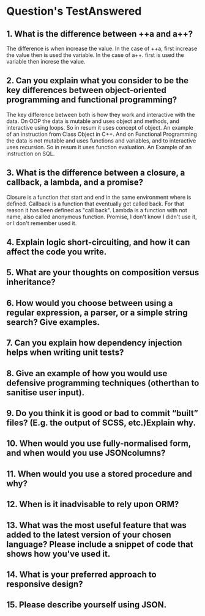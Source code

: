 Question's TestAnswered
=====

## 1. What is the difference between ++a and a++?
The difference is when increase the value.
In the case of ++a, first increase the value then is used the variable.
In the case of a++. first is used the variable then increse the value.


## 2. Can you explain what you consider to be the key differences between object-oriented programming and functional programming?
The key difference between both is how they work and interactive with the data. 
On OOP the data is mutable and uses object and methods, and interactive using loops. So in resum it uses concept of object. An example of an instruction from Class Object in C++.
And on Functional Programming the data is not mutable and uses functions and variables, and to interactive uses recursion. So in resum it uses function evaluation. An Example of an instruction on SQL.

## 3. What is the difference between a closure, a callback, a lambda, and a promise?
Closure is a function that start and end in the same environment where is defined.
Callback is a function that eventually get called back. For that reason it has been defined as "call back".
Lambda is a function with not name, also called anonymous function.
Promise, I don't know I didn't use it, or I don't remember used it.

## 4. Explain logic short-circuiting, and how it can affect the code you write.

## 5. What are your thoughts on composition versus inheritance?

## 6. How would you choose between using a regular expression, a parser, or a simple string search? Give examples.

## 7. Can you explain how dependency injection helps when writing unit tests?

## 8. Give an example of how you would use defensive programming techniques (otherthan to sanitise user input).

## 9. Do you think it is good or bad to commit “built” files? (E.g. the output of SCSS, etc.)Explain why.

## 10. When would you use fully-normalised form, and when would you use JSONcolumns?

## 11. When would you use a stored procedure and why?

## 12. When is it inadvisable to rely upon ORM?

## 13. What was the most useful feature that was added to the latest version of your chosen language? Please include a snippet of code that shows how you've used it.

## 14. What is your preferred approach to responsive design?

## 15. Please describe yourself using JSON.




